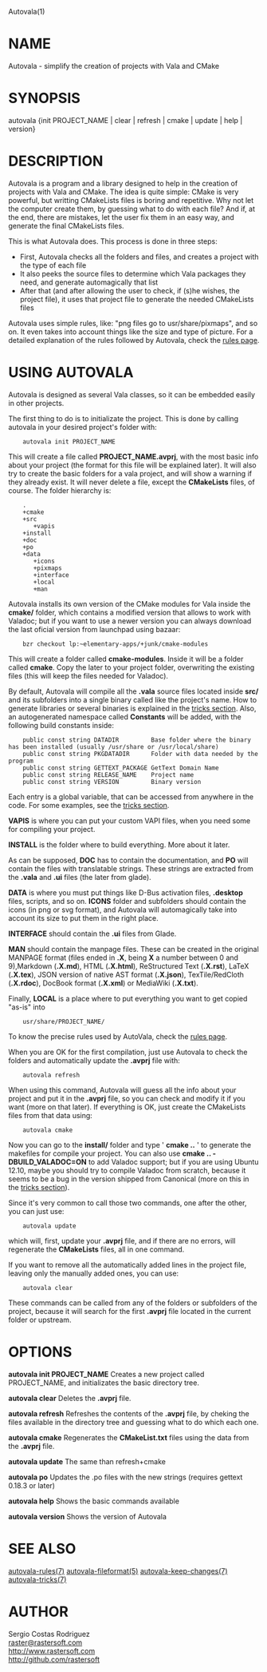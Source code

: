Autovala(1)

# NAME

Autovala - simplify the creation of projects with Vala and CMake

# SYNOPSIS

autovala {init PROJECT_NAME | clear | refresh | cmake | update | help | version}

# DESCRIPTION

Autovala is a program and a library designed to help in the creation of projects with Vala and CMake. The idea is quite simple: CMake is very powerful, but writting CMakeLists files is boring and repetitive. Why not let the computer create them, by guessing what to do with each file? And if, at the end, there are mistakes, let the user fix them in an easy way, and generate the final CMakeLists files.

This is what Autovala does. This process is done in three steps:

* First, Autovala checks all the folders and files, and creates a project with the type of each file
* It also peeks the source files to determine which Vala packages they need, and generate automagically that list
* After that (and after allowing the user to check, if (s)he wishes, the project file), it uses that project file to generate the needed CMakeLists files

Autovala uses simple rules, like: "png files go to usr/share/pixmaps", and so on. It even takes into account things like the size and type of picture. For a detailed explanation of the rules followed by Autovala, check the [rules page](autovala-rules.7).

# USING AUTOVALA

Autovala is designed as several Vala classes, so it can be embedded easily in other projects.

The first thing to do is to initializate the project. This is done by calling autovala in your desired project's folder with:

        autovala init PROJECT_NAME

This will create a file called **PROJECT_NAME.avprj**, with the most basic info about your project (the format for this file will be explained later). It will also try to create the basic folders for a vala project, and will show a warning if they already exist. It will never delete a file, except the **CMakeLists** files, of course. The folder hierarchy is:

        .
        +cmake
        +src
           +vapis
        +install
        +doc
        +po
        +data
           +icons
           +pixmaps
           +interface
           +local
           +man

Autovala installs its own version of the CMake modules for Vala inside the **cmake/** folder, which contains a modified version that allows to work with Valadoc; but if you want to use a newer version you can always download the last oficial version from launchpad using bazaar:

        bzr checkout lp:~elementary-apps/+junk/cmake-modules

This will create a folder called **cmake-modules**. Inside it will be a folder called **cmake**. Copy the later to your project folder, overwriting the existing files (this will keep the files needed for Valadoc).

By default, Autovala will compile all the **.vala** source files located inside **src/** and its subfolders into a single binary called like the project's name. How to generate libraries or several binaries is explained in the [tricks section](autovala-tricks.7). Also, an autogenerated namespace called **Constants** will be added, with the following build constants inside:

        public const string DATADIR         Base folder where the binary has been installed (usually /usr/share or /usr/local/share)
        public const string PKGDATADIR      Folder with data needed by the program
        public const string GETTEXT_PACKAGE GetText Domain Name
        public const string RELEASE_NAME    Project name
        public const string VERSION         Binary version

Each entry is a global variable, that can be accessed from anywhere in the code. For some examples, see the [tricks section](autovala-tricks.7).

**VAPIS** is where you can put your custom VAPI files, when you need some for compiling your project.

**INSTALL** is the folder where to build everything. More about it later.

As can be supposed, **DOC** has to contain the documentation, and **PO** will contain the files with translatable strings. These strings are extracted from the **.vala** and **.ui** files (the later from glade).

**DATA** is where you must put things like D-Bus activation files, **.desktop** files, scripts, and so on. **ICONS** folder and subfolders should contain the icons (in png or svg format), and Autovala will automagically take into account its size to put them in the right place.

**INTERFACE** should contain the **.ui** files from Glade.

**MAN** should contain the manpage files. These can be created in the original MANPAGE format (files ended in **.X**, being **X** a number between 0 and 9),Markdown (**.X.md**), HTML (**.X.html**), ReStructured Text (**.X.rst**), LaTeX (**.X.tex**), JSON version of native AST format (**.X.json**), TexTile/RedCloth (**.X.rdoc**), DocBook format (**.X.xml**) or MediaWiki (**.X.txt**).

Finally, **LOCAL** is a place where to put everything you want to get copied "as-is" into

        usr/share/PROJECT_NAME/

To know the precise rules used by AutoVala, check the [rules page](autovala-rules.7).

When you are OK for the first compilation, just use Autovala to check the folders and automatically update the **.avprj** file with:

        autovala refresh

When using this command, Autovala will guess all the info about your project and put it in the **.avprj** file, so you can check and modify it if you want (more on that later). If everything is OK, just create the CMakeLists files from that data using:

        autovala cmake

Now you can go to the **install/** folder and type ' **cmake ..** ' to generate the makefiles for compile your project. You can also use **cmake .. -DBUILD_VALADOC=ON** to add Valadoc support; but if you are using Ubuntu 12.10, maybe you should try to compile Valadoc from scratch, because it seems to be a bug in the version shipped from Canonical (more on this in the [tricks section](autovala-tricks.7)).

Since it's very common to call those two commands, one after the other, you can just use:

        autovala update

which will, first, update your **.avprj** file, and if there are no errors, will regenerate the **CMakeLists** files, all in one command.

If you want to remove all the automatically added lines in the project file, leaving only the manually added ones, you can use:

        autovala clear

These commands can be called from any of the folders or subfolders of the project, because it will search for the first **.avprj** file located in the current folder or upstream.

# OPTIONS

**autovala init PROJECT_NAME**
  Creates a new project called PROJECT_NAME, and initializates the basic directory tree.

**autovala clear**
  Deletes the **.avprj** file.

**autovala refresh**
  Refreshes the contents of the **.avprj** file, by cheking the files available in the directory tree and guessing what to do which each one.

**autovala cmake**
  Regenerates the **CMakeList.txt** files using the data from the **.avprj** file.

**autovala update**
  The same than refresh+cmake
  
**autovala po**
  Updates the .po files with the new strings (requires gettext 0.18.3 or later)

**autovala help**
  Shows the basic commands available

**autovala version**
  Shows the version of Autovala

# SEE ALSO

[autovala-rules(7)](autovala-rules.7) [autovala-fileformat(5)](autovala-fileformat.5) [autovala-keep-changes(7)](autovala-keep-changes.7) [autovala-tricks(7)](autovala-tricks.7)

# AUTHOR

Sergio Costas Rodriguez  
raster@rastersoft.com  
http://www.rastersoft.com  
http://github.com/rastersoft  
